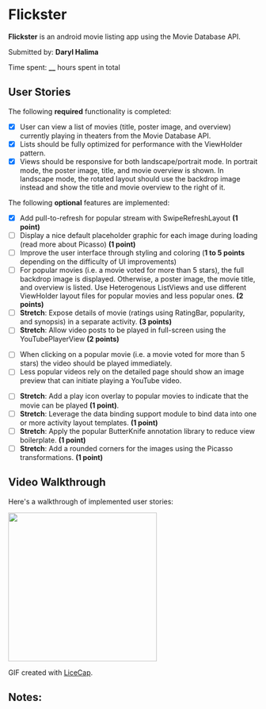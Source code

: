 # Flickster

**Flickster** is an android movie listing app using the Movie Database API.

Submitted by: **Daryl Halima**

Time spent: **__** hours spent in total

## User Stories

The following **required** functionality is completed:

* [X] User can view a list of movies (title, poster image, and overview) currently playing in theaters from the Movie Database API.
* [X] Lists should be fully optimized for performance with the ViewHolder pattern.
* [X] Views should be responsive for both landscape/portrait mode.  In portrait mode, the poster image, title, and movie overview is shown.  In landscape mode, the rotated layout should use the backdrop image instead and show the title and movie overview to the right of it.

The following **optional** features are implemented:

* [X] Add pull-to-refresh for popular stream with SwipeRefreshLayout **(1 point)**
* [ ] Display a nice default placeholder graphic for each image during loading (read more about Picasso) **(1 point)**
* [ ] Improve the user interface through styling and coloring (**1 to 5 points** depending on the difficulty of UI improvements)
* [ ] For popular movies (i.e. a movie voted for more than 5 stars), the full backdrop image is displayed. Otherwise, a poster image, the movie title, and overview is listed. Use Heterogenous ListViews and use different ViewHolder layout files for popular movies and less popular ones. **(2 points)**
* [ ] **Stretch**: Expose details of movie (ratings using RatingBar, popularity, and synopsis) in a separate activity. **(3 points)**
* [ ] **Stretch**: Allow video posts to be played in full-screen using the YouTubePlayerView **(2 points)**
+ [ ] When clicking on a popular movie (i.e. a movie voted for more than 5 stars) the video should be played immediately.
+ [ ] Less popular videos rely on the detailed page should show an image preview that can initiate playing a YouTube video.
* [ ] **Stretch**: Add a play icon overlay to popular movies to indicate that the movie can be played **(1 point)**.
* [ ] **Stretch**: Leverage the data binding support module to bind data into one or more activity layout templates. **(1 point)**
* [ ] **Stretch**: Apply the popular ButterKnife annotation library to reduce view boilerplate. **(1 point)**
* [ ] **Stretch**: Add a rounded corners for the images using the Picasso transformations. **(1 point)**

## Video Walkthrough 

Here's a walkthrough of implemented user stories:

<img src='' width='300'/>

GIF created with [LiceCap](http://www.cockos.com/licecap/).

## Notes:

